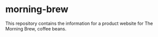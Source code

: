 # morning-brew
This repository contains the information for a product website for The Morning Brew, coffee beans.
